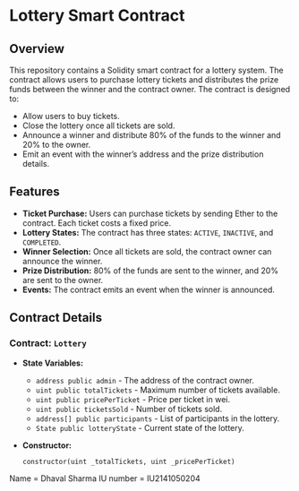 # Lottery Smart Contract

## Overview

This repository contains a Solidity smart contract for a lottery system. The contract allows users to purchase lottery tickets and distributes the prize funds between the winner and the contract owner. The contract is designed to:

- Allow users to buy tickets.
- Close the lottery once all tickets are sold.
- Announce a winner and distribute 80% of the funds to the winner and 20% to the owner.
- Emit an event with the winner’s address and the prize distribution details.

## Features

- **Ticket Purchase:** Users can purchase tickets by sending Ether to the contract. Each ticket costs a fixed price.
- **Lottery States:** The contract has three states: `ACTIVE`, `INACTIVE`, and `COMPLETED`.
- **Winner Selection:** Once all tickets are sold, the contract owner can announce the winner.
- **Prize Distribution:** 80% of the funds are sent to the winner, and 20% are sent to the owner.
- **Events:** The contract emits an event when the winner is announced.

## Contract Details

### Contract: `Lottery`

- **State Variables:**
  - `address public admin` - The address of the contract owner.
  - `uint public totalTickets` - Maximum number of tickets available.
  - `uint public pricePerTicket` - Price per ticket in wei.
  - `uint public ticketsSold` - Number of tickets sold.
  - `address[] public participants` - List of participants in the lottery.
  - `State public lotteryState` - Current state of the lottery.

- **Constructor:**
  ```solidity
  constructor(uint _totalTickets, uint _pricePerTicket)
Name = Dhaval Sharma 
IU number = IU2141050204
